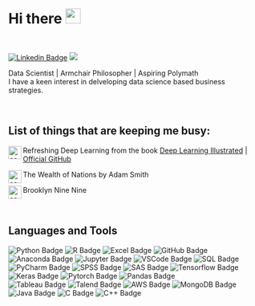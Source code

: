 # Hi there  <img src="https://github.com/anxrxdh/anxrxdh/blob/master/logos/wave.gif" width="30">
<br>

[![Linkedin Badge](https://img.shields.io/badge/-LinkedIn-black?style=plastic&logo=Linkedin&logoColor=white&link=https://www.linkedin.com/in/anirudh-tiwari/)](https://www.linkedin.com/in/anirudh-tiwari/)  ![](https://komarev.com/ghpvc/?username=anxrxdh&color=grey&style=plastic) 
<br>

Data Scientist | Armchair Philosopher | Aspiring Polymath <br>
I have a keen interest in delveloping data science based business strategies. 

<br>

## List of things that are keeping me busy:

<img
align='left'
width='26px'
alt='code'
src=https://github.com/anxrxdh/anxrxdh/blob/master/logos/code-s-slash-line.svg
/> Refreshing Deep Learning from the book [Deep Learning Illustrated](https://www.deeplearningillustrated.com/) | [Official GitHub](https://github.com/the-deep-learners/deep-learning-illustrated)
 
<img
align='left'
width='26px'
alt='code'
src=https://github.com/anxrxdh/anxrxdh/blob/master/logos/book-open-fill.svg
/> The Wealth of Nations by Adam Smith

<img
align='left'
width='26px'
alt='code'
src=https://github.com/anxrxdh/anxrxdh/blob/master/logos/movie.svg
/> Brooklyn Nine Nine


<br>

## Languages and Tools

![Python Badge](https://img.shields.io/badge/-Python-blue?style=plastic&logo=Python&logoColor=green)
![R Badge](https://img.shields.io/badge/-R-lightgrey?style=plastic&logo=R&logoColor=darkblue)
![Excel Badge](https://img.shields.io/badge/-Excel-darkgreen?style=plastic&logo=microsoft-excel&logoColor=white)
![GitHub Badge](https://img.shields.io/badge/-GitHub-black?style=plastic&logo=GitHub&logoColor=white)
![Anaconda Badge](https://img.shields.io/badge/-Anaconda-green?style=plastic&logo=Anaconda&logoColor=white)
![Jupyter Badge](https://img.shields.io/badge/-Jupyter-orange?style=plastic&logo=Jupyter&logoColor=white)
![VSCode Badge](https://img.shields.io/badge/-VSCode-blue?style=plastic&logo=visual-studio-code&logoColor=white)
![SQL Badge](https://img.shields.io/badge/-MySQL-orange?style=plastic&logo=MySQL&logoColor=white)
![PyCharm Badge](https://img.shields.io/badge/-PyCharm-yellow?style=plastic&logo=pycharm&logoColor=white)
![SPSS Badge](https://img.shields.io/badge/-SPSS-red?style=plastic&logo=SPSS&logoColor=white)
![SAS Badge](https://img.shields.io/badge/-SAS-blue?style=plastic&logo=SAS&logoColor=white)
![Tensorflow Badge](https://img.shields.io/badge/-TensorFlow-black?style=plastic&logo=tensorflow&logoColor=yellow)
![Keras Badge](https://img.shields.io/badge/-Keras-red?style=plastic&logo=keras&logoColor=white)
![Pytorch Badge](https://img.shields.io/badge/-Pytorch-black?style=plastic&logo=PyTorch&logoColor=red)
![Pandas Badge](https://img.shields.io/badge/-Pandas-white?style=plastic&logo=pandas&logoColor=darkblue)
<br>
![Tableau Badge](https://img.shields.io/badge/-Tableau-lightgrey?style=plastic&logo=Tableau&logoColor=darkblue)
![Talend Badge](https://img.shields.io/badge/-Talend-blue?style=plastic&logo=Talend&logoColor=brightgreen)
![AWS Badge](https://img.shields.io/badge/-AWS-orange?style=plastic&logo=amazon-AWS&logoColor=white)
![MongoDB Badge](https://img.shields.io/badge/-MongoDB-dbdad9?style=plastic&logo=MongoDB&logoColor=darkgreen)
![Java Badge](https://img.shields.io/badge/-Java-red?style=plastic&logo=Java&logoColor=white)
![C Badge](https://img.shields.io/badge/-C-purple?style=plastic&logo=C&logoColor=white)
![C++ Badge](https://img.shields.io/badge/-C++-blue?style=plastic&logo=C&logoColor=white)



